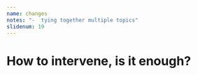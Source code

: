 ```yaml
---
name: changes
notes: "-  tying together multiple topics"
slidenum: 19
---
```

# How to intervene, is it enough?
